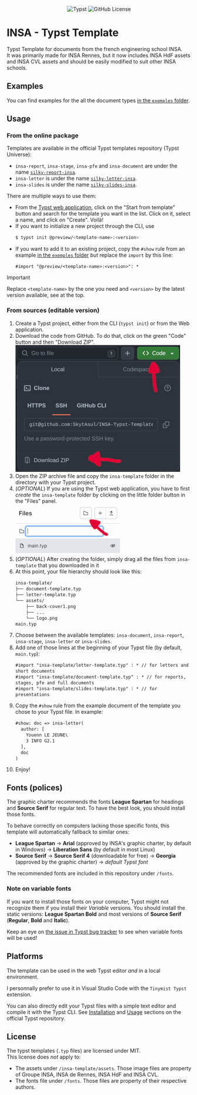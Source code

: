 <p align="center">
    <img alt="Typst" src="https://img.shields.io/badge/Typst-239DAD?style=for-the-badge&logo=typst&logoColor=FFFFFF"/>
    <img alt="GitHub License" src="https://img.shields.io/github/license/SkytAsul/INSA-Typst-Template?style=for-the-badge"/>
</p>
<!-- <p align="center">
    <a href="https://typst.app/universe/package/silky-report-insa">
        <img alt="Report Version" src="https://img.shields.io/badge/dynamic/json?url=https%3A%2F%2Fpackages.typst.org%2Fpreview%2Findex.json&query=%24%5B%3F(%40.name%3D%3D%22silky-report-insa%22)%5D.version&style=for-the-badge&label=Report%20Version&color=red"/>
    </a>
    <a href="https://typst.app/universe/package/silky-letter-insa">
        <img alt="Letter Version" src="https://img.shields.io/badge/dynamic/json?url=https%3A%2F%2Fpackages.typst.org%2Fpreview%2Findex.json&query=%24%5B%3F(%40.name%3D%3D%22silky-letter-insa%22)%5D.version&style=for-the-badge&label=Letter%20Version&color=orange"/>
    </a>
    <a href="https://typst.app/universe/package/silky-letter-insa">
        <img alt="Slides Version" src="https://img.shields.io/badge/dynamic/json?url=https%3A%2F%2Fpackages.typst.org%2Fpreview%2Findex.json&query=%24%5B%3F(%40.name%3D%3D%22silky-slides-insa%22)%5D.version&style=for-the-badge&label=Slides%20Version&color=orange"/>
    </a>
</p> --> <!-- shields.io JSON badges stopped working -->

# INSA - Typst Template
Typst Template for documents from the french engineering school INSA.  
It was primarily made for INSA Rennes, but it now includes INSA HdF assets and INSA CVL assets and should be easily modified to suit other INSA schools.

## Examples
You can find examples for the all the document types [in the `exemples` folder](exemples).

## Usage
### From the online package
Templates are available in the official Typst templates repository (Typst Universe):
- `insa-report`, `insa-stage`, `insa-pfe` and `insa-document` are under the name [`silky-report-insa`](https://typst.app/package/template/silky-report-insa).
- `insa-letter` is under the name [`silky-letter-insa`](https://typst.app/universe/package/silky-letter-insa).
- `insa-slides` is under the name [`silky-slides-insa`](https://typst.app/universe/package/silky-slides-insa).

There are multiple ways to use them:
- From the [Typst web application](https://typst.app/), click on the "Start from template" button and search for the template you want in the list. Click on it, select a name, and click on "Create". Voilà!
- If you want to initialize a new project through the CLI, use
    ```sh
    $ typst init @preview/<template-name>:<version>
    ```
- If you want to add it to an existing project, copy the `#show` rule from an example [in the `exemples` folder](exemples) *but* replace the `import` by this line:
    ```typst
    #import "@preview/<template-name>:<version>": *
    ```
> [!IMPORTANT]  
> Replace `<template-name>` by the one you need and `<version>` by the latest version available, see at the top.

### From sources (editable version)
1. Create a Typst project, either from the CLI (`typst init`) or from the Web application.
1. Download the code from GitHub. To do that, click on the green "Code" button and then "Download ZIP".  
    ![illustration](illustrations/github-download.png)
1. Open the ZIP archive file and copy the `insa-template` folder in the directory with your Typst project.
1. (*OPTIONAL*) If you are using the Typst web application, you have to first *create* the `insa-template` folder by clicking on the little folder button in the "Files" panel.  
    ![illustration](illustrations/typst-folder.png)
1. (*OPTIONAL*) After creating the folder, simply drag all the files from `insa-template` that you downloaded in it
1. At this point, your file hierarchy should look like this:
    ```
    insa-template/
    ├── document-template.typ
    ├── letter-template.typ
    └── assets/
        ├── back-cover1.png
        ├── ...
        └── logo.png
    main.typ
    ```
1. Choose between the available templates: `insa-document`, `insa-report`, `insa-stage`, `insa-letter` or `insa-slides`.
1. Add one of those lines at the beginning of your Typst file (by default, `main.typ`):
    ```typst
    #import "insa-template/letter-template.typ" : * // for letters and short documents
    #import "insa-template/document-template.typ" : * // for reports, stages, pfe and full documents
    #import "insa-template/slides-template.typ" : * // for presentations
    ```
1. Copy the `#show` rule from the example document of the template you chose to your Typst file. In example:
    ```typst
    #show: doc => insa-letter(
      author: [
        Youenn LE JEUNE\
        3 INFO G2.1
      ],
      doc
    )
    ````
1. Enjoy!

## Fonts (polices)
The graphic charter recommends the fonts **League Spartan** for headings and **Source Serif** for regular text. To have the best look, you should install those fonts.

To behave correctly on computers lacking those specific fonts, this template will automatically fallback to similar ones:
- **League Spartan** -> **Arial** (approved by INSA's graphic charter, by default in Windows) -> **Liberation Sans** (by default in most Linux)
- **Source Serif** -> **Source Serif 4** (downloadable for free) -> **Georgia** (approved by the graphic charter) -> _default Typst font_

The recommended fonts are included in this repository under `/fonts`.

### Note on variable fonts
If you want to install those fonts on your computer, Typst might not recognize them if you install their _Variable_ versions. You should install the static versions: **League Spartan Bold** and most versions of **Source Serif** (**Regular**, **Bold** and **Italic**).

Keep an eye on [the issue in Typst bug tracker](https://github.com/typst/typst/issues/185) to see when variable fonts will be used!

## Platforms
The template can be used in the web Typst editor *and* in a local environment.

I personnally prefer to use it in Visual Studio Code with the `Tinymist Typst` extension.

You can also directly edit your Typst files with a simple text editor and compile it with the Typst CLI.
See [Installation](https://github.com/typst/typst?tab=readme-ov-file#installation) and [Usage](https://github.com/typst/typst?tab=readme-ov-file#usage) sections on the official Typst repository.

## License
The typst templates (`.typ` files) are licensed under MIT.  
This license does _not_ apply to:
- The assets under `/insa-template/assets`. Those image files are property of Groupe INSA, INSA de Rennes, INSA HdF and INSA CVL.
- The fonts file under `/fonts`. Those files are property of their respective authors.
